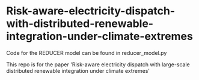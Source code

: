 # Risk-aware-electricity-dispatch-with-distributed-renewable-integration-under-climate-extremes
Code for the REDUCER model can be found in reducer_model.py

This repo is for the paper 'Risk-aware electricity dispatch with large-scale distributed renewable integration under climate extremes'
